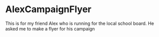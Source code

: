 # AlexCampaignFlyer
This is for my friend Alex who is running for the local school board.  He asked me to make a flyer for his campaign
